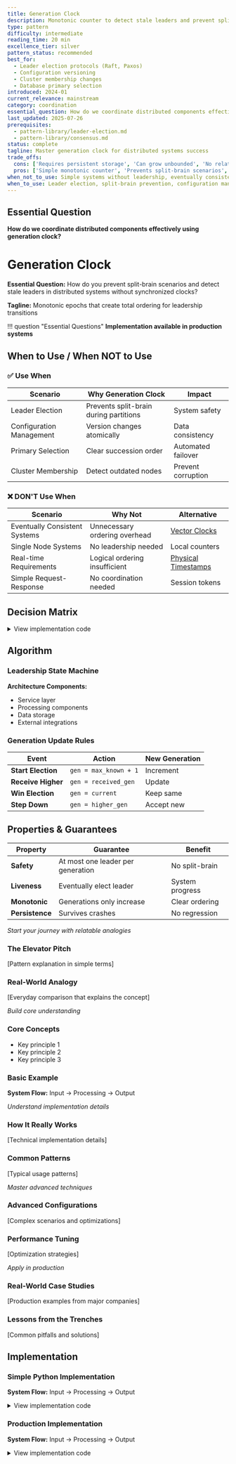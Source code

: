 ```yaml
---
title: Generation Clock
description: Monotonic counter to detect stale leaders and prevent split-brain in distributed systems
type: pattern
difficulty: intermediate
reading_time: 20 min
excellence_tier: silver
pattern_status: recommended
best_for:
  - Leader election protocols (Raft, Paxos)
  - Configuration versioning
  - Cluster membership changes
  - Database primary selection
introduced: 2024-01
current_relevance: mainstream
category: coordination
essential_question: How do we coordinate distributed components effectively using generation clock?
last_updated: 2025-07-26
prerequisites:
  - pattern-library/leader-election.md
  - pattern-library/consensus.md
status: complete
tagline: Master generation clock for distributed systems success
trade_offs:
  cons: ['Requires persistent storage', 'Can grow unbounded', 'No relation to real time', 'Needs consensus for updates']
  pros: ['Simple monotonic counter', 'Prevents split-brain scenarios', 'No clock synchronization needed', 'Survives network partitions']
when_not_to_use: Simple systems without leadership, eventually consistent systems
when_to_use: Leader election, split-brain prevention, configuration management, cluster membership
---
```


## Essential Question

**How do we coordinate distributed components effectively using generation clock?**

# Generation Clock

**Essential Question:** How do you prevent split-brain scenarios and detect stale leaders in distributed systems without synchronized clocks?

**Tagline:** Monotonic epochs that create total ordering for leadership transitions

!!! question "Essential Questions"
**Implementation available in production systems**

## When to Use / When NOT to Use

### ✅ Use When

| Scenario | Why Generation Clock | Impact |
|----------|---------------------|--------|
| Leader Election | Prevents split-brain during partitions | System safety |
| Configuration Management | Version changes atomically | Data consistency |
| Primary Selection | Clear succession order | Automated failover |
| Cluster Membership | Detect outdated nodes | Prevent corruption |

### ❌ DON'T Use When

| Scenario | Why Not | Alternative |
|----------|---------|-------------|
| Eventually Consistent Systems | Unnecessary ordering overhead | [Vector Clocks](vector-clock.md) |
| Single Node Systems | No leadership needed | Local counters |
| Real-time Requirements | Logical ordering insufficient | [Physical Timestamps](..../pattern-library/coordination.md/clock-sync.md) |
| Simple Request-Response | No coordination needed | Session tokens |

## Decision Matrix

<details>
<summary>View implementation code</summary>

**Architecture Components:**
- Service layer
- Processing components
- Data storage
- External integrations

</details>

## Algorithm

### Leadership State Machine

**Architecture Components:**
- Service layer
- Processing components
- Data storage
- External integrations

### Generation Update Rules

| Event | Action | New Generation |
|-------|--------|----------------|
| **Start Election** | `gen = max_known + 1` | Increment |
| **Receive Higher** | `gen = received_gen` | Update |
| **Win Election** | `gen = current` | Keep same |
| **Step Down** | `gen = higher_gen` | Accept new |

## Properties & Guarantees

| Property | Guarantee | Benefit |
|----------|-----------|----------|
| **Safety** | At most one leader per generation | No split-brain |
| **Liveness** | Eventually elect leader | System progress |
| **Monotonic** | Generations only increase | Clear ordering |
| **Persistence** | Survives crashes | No regression |

*Start your journey with relatable analogies*

### The Elevator Pitch
[Pattern explanation in simple terms]

### Real-World Analogy
[Everyday comparison that explains the concept]

*Build core understanding*

### Core Concepts
- Key principle 1
- Key principle 2
- Key principle 3

### Basic Example
**System Flow:** Input → Processing → Output

*Understand implementation details*

### How It Really Works
[Technical implementation details]

### Common Patterns
[Typical usage patterns]

*Master advanced techniques*

### Advanced Configurations
[Complex scenarios and optimizations]

### Performance Tuning
[Optimization strategies]

*Apply in production*

### Real-World Case Studies
[Production examples from major companies]

### Lessons from the Trenches
[Common pitfalls and solutions]

## Implementation

### Simple Python Implementation

**System Flow:** Input → Processing → Output

<details>
<summary>View implementation code</summary>

**Process Overview:** See production implementations for details

<details>
<summary>📄 View implementation code</summary>

class GenerationClock:
**Implementation available in production systems**

</details>

</details>

### Production Implementation

**System Flow:** Input → Processing → Output

<details>
<summary>View implementation code</summary>

**Process Overview:** See production implementations for details

<details>
<summary>📄 View implementation code</summary>

from dataclasses import dataclass
import asyncio
from datetime import datetime
from enum import Enum
from typing import Optional, Set

class NodeRole(Enum):
**Implementation available in production systems**

@dataclass
class GenerationClock:
**Implementation available in production systems**

class GenerationStore(ABC):
**Implementation available in production systems**

class InMemoryGenerationStore(GenerationStore):
**Implementation available in production systems**

class LeaderElectionWithGeneration:
**Implementation available in production systems**

- Initialize system
- Process requests
- Handle responses
- Manage failures

